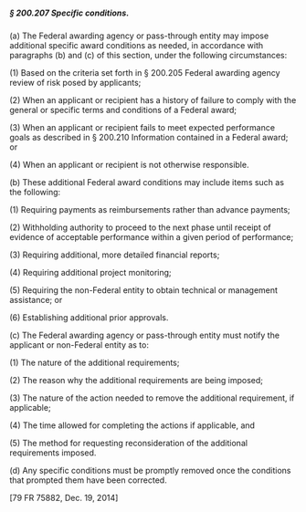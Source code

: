##### § 200.207 Specific conditions. #####

(a) The Federal awarding agency or pass-through entity may impose additional specific award conditions as needed, in accordance with paragraphs (b) and (c) of this section, under the following circumstances:

(1) Based on the criteria set forth in § 200.205 Federal awarding agency review of risk posed by applicants;

(2) When an applicant or recipient has a history of failure to comply with the general or specific terms and conditions of a Federal award;

(3) When an applicant or recipient fails to meet expected performance goals as described in § 200.210 Information contained in a Federal award; or

(4) When an applicant or recipient is not otherwise responsible.

(b) These additional Federal award conditions may include items such as the following:

(1) Requiring payments as reimbursements rather than advance payments;

(2) Withholding authority to proceed to the next phase until receipt of evidence of acceptable performance within a given period of performance;

(3) Requiring additional, more detailed financial reports;

(4) Requiring additional project monitoring;

(5) Requiring the non-Federal entity to obtain technical or management assistance; or

(6) Establishing additional prior approvals.

(c) The Federal awarding agency or pass-through entity must notify the applicant or non-Federal entity as to:

(1) The nature of the additional requirements;

(2) The reason why the additional requirements are being imposed;

(3) The nature of the action needed to remove the additional requirement, if applicable;

(4) The time allowed for completing the actions if applicable, and

(5) The method for requesting reconsideration of the additional requirements imposed.

(d) Any specific conditions must be promptly removed once the conditions that prompted them have been corrected.

[79 FR 75882, Dec. 19, 2014]